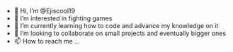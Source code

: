 - 👋 Hi, I’m @Ejiscool19
- 👀 I’m interested in fighting games
- 🌱 I’m currently learning how to code and advance my knowledge on it
- 💞️ I’m looking to collaborate on small projects and eventually bigger ones
- 📫 How to reach me ...

<!---
Ejiscool19/Ejiscool19 is a ✨ special ✨ repository because its `README.md` (this file) appears on your GitHub profile.
You can click the Preview link to take a look at your changes.
--->
